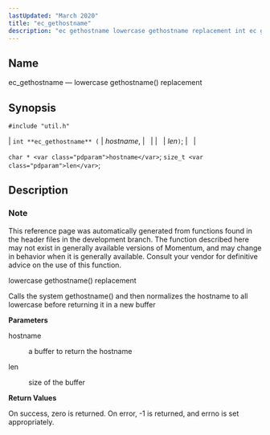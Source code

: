 ```yaml
---
lastUpdated: "March 2020"
title: "ec_gethostname"
description: "ec gethostname lowercase gethostname replacement int ec gethostname hostname len char hostname size t len This reference page was automatically generated from functions found in the header files in the development branch The function described here may not exist in generally available versions of Momentum and may change in behavior..."
---
```


<a name="apis.ec_gethostname"></a> 
## Name

ec_gethostname — lowercase gethostname() replacement

## Synopsis

`#include "util.h"`

| `int **ec_gethostname** (` | <var class="pdparam">hostname</var>, |   |
|   | <var class="pdparam">len</var>`)`; |   |

`char * <var class="pdparam">hostname</var>`;
`size_t <var class="pdparam">len</var>`;<a name="idp63876832"></a> 
## Description

### Note

This reference page was automatically generated from functions found in the header files in the development branch. The function described here may not exist in generally available versions of Momentum, and may change in behavior when it is generally available. Consult your vendor for definitive advice on the use of this function.

lowercase gethostname() replacement

Calls the system gethostname() and then normalizes the hostname to all lowercase before returning it in a new buffer

**<a name="idp63880256"></a> Parameters**

<dl class="variablelist">

<dt>hostname</dt>

<dd>

a buffer to return the hostname

</dd>

<dt>len</dt>

<dd>

size of the buffer

</dd>

</dl>

**<a name="idp63884816"></a> Return Values**

On success, zero is returned. On error, -1 is returned, and errno is set appropriately.
